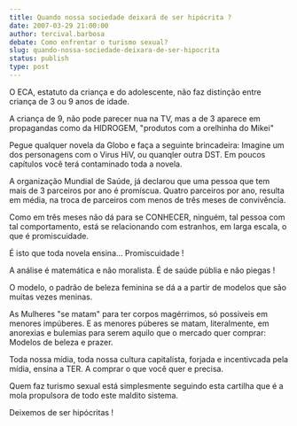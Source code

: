 ```yaml
---
title: Quando nossa sociedade deixará de ser hipócrita ?
date: 2007-03-29 21:00:00
author: tercival.barbosa
debate: Como enfrentar o turismo sexual?
slug: quando-nossa-sociedade-deixara-de-ser-hipocrita
status: publish 
type: post
---
```


O ECA, estatuto da criança e do adolescente, não faz distinção entre criança de 3 ou 9 anos de idade.  

  

A criança de 9, não pode parecer nua na TV, mas a de 3 aparece em propagandas como da HIDROGEM, "produtos com a orelhinha do Mikei"  

  

Pegue qualquer novela da Globo e faça a seguinte brincadeira: Imagine um dos personagens com o Virus HiV, ou quanqler outra DST. Em poucos capítulos você terá contaminado toda a novela.  

  

A organização Mundial de Saúde, já declarou que uma pessoa que tem mais de 3 parceiros por ano é promíscua. Quatro parceiros por ano, resulta em média, na troca de parceiros com menos de três meses de convivência.  

  

Como em três meses não dá para se CONHECER, ninguém, tal pessoa com tal comportamento, está se relacionando com estranhos, em larga escala, o que é promiscuidade.  

É isto que toda novela ensina... Promiscuidade !  

  

A análise é matemática e não moralista. É de saúde públia e não piegas !  

  

O modelo, o padrão de beleza feminina se dá a a partir de modelos que são muitas vezes meninas.   

  

As Mulheres "se matam" para ter corpos magérrimos, só possiveis em menores impúberes. E as menores púberes se matam, literalmente, em anorexias e bulemias para serem aquilo que o mercado quer comprar: Modelos de beleza e prazer.  

  

Toda nossa mídia, toda nossa cultura capitalista, forjada e incentivcada pela mídia, ensina a TER. A comprar o que você quer e precisa.  

  

Quem faz turismo sexual está simplesmente seguindo esta cartilha que é a mola propulsora de todo este maldito sistema.  

  

Deixemos de ser hipócritas !

